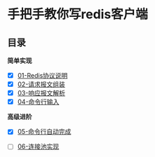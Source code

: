 # 手把手教你写redis客户端

## 目录

**简单实现**

- [x] [01-Redis协议说明](doc/chapter01/README.md)
- [x] [02-请求报文组装](doc/chapter02/README.md)
- [x] [03-响应报文解析](doc/chapter03/README.md)
- [x] [04-命令行输入](doc/chapter04/README.md)

**高级进阶**

- [x] [05-命令行自动完成](doc/chapter05/README.md)
- [ ] [06-连接池实现](doc/chapter06/README.md)

